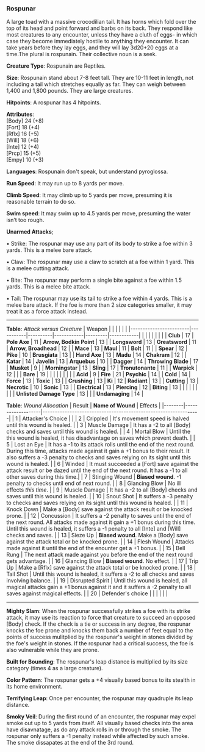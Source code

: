 ### Rospunar
A large toad with a massive crocodilian tail. It has horns which fold over the top of its head and point forward and barbs on its back. They respond like most creatures to any encounter, unless they have a cluth of eggs- in which case they become immediately hostile to anything they encounter. It can take years before they lay eggs, and they will lay 3d20+20 eggs at a time.The plural is rospunain. Their collective noun is a seek.

**Creature Type**: Rospunain are Reptiles.

**Size**: Rospunain stand about 7-8 feet tall. They are 10-11 feet in length, not including a tail which stretches equally as far. They can weigh between 1,400 and 1,800 pounds. They are large creatures.

**Hitpoints**: A rospunar has 4 hitpoints.

**Attributes**:  
[Body] 24 (+8)  
[Fort] 18 (+4)  
[Rflx] 16 (+5)  
[Will] 18 (+6)  
[Inte] 12 (+4)  
[Prcp] 15 (+5)  
[Empy] 10 (+3)  

**Languages**: Rospunain don't speak, but understand pyroglossa.

**Run Speed**: It may run up to 8 yards per move.

**Climb Speed**: It may climb up to 5 yards per move, presuming it is reasonable terrain to do so.

**Swim speed**: It may swim up to 4.5 yards per move, presuming the water isn’t too rough.

**Unarmed Attacks**;

 • Strike: The rospunar may use any part of its body to strike a foe within 3 yards. This is a melee bare attack.

 • Claw: The rospunar may use a claw to scratch at a foe within 1 yard. This is a melee cutting attack.

 • Bite: The rospunar may perform a single bite against a foe within 1.5 yards. This is a melee bite attack.

 • Tail: The rospunar may use its tail to strike a foe within 4 yards. This is a melee bare attack. If the foe is more than 2 size categories smaller, it may treat it as a force attack instead.

-----

**Table**: *Attack versus Creature*
| Weapon                 |          |            |         |            |         |
|------------------------|-----------|----------|------------|---------|------------|
|                        |          |            |         |            |         |
| **Club**                   | 17     | **Pole Axe**       | 11     | **Arrow, Bodkin Point**    | 13    |
| **Longsword**              | 13     | **Greatsword**     | 11     | **Arrow, Broadhead**       | 12    |
| **Mace**                   | 13     | **Maul**           | 11     | **Bolt**                   | 11    |
| **Spear**                  | 12     | **Pike**           | 10     | **Brusgiata**              | 13    |
| **Hand Axe**               | 13     | **Madu**           | 14     | **Chakram**                | 12    |
| **Katar**                  | 14     | **Javelin**        | 13     | **Arquebus**               | 10    |
| **Dagger**                 | 14     | **Throwing Blade** | 17     | **Musket**                 | 9     |
| **Morningstar**            | 13     | **Sling**          | 17     | **Tronutonante**           | 11    |
| **Warpick**                | 12     |                    |        |   **Bare**                 | 19    |
|                        |           |          |            |         |            |
| **Acid**                   | 9      | **Fire**             | 21     | **Psychic**       | 14     |
| **Cold**                   | 14     | **Force**            | 13     | **Toxic**         | 13     |
| **Crushing**               | 13     | **Ki**               | 12     | **Radiant**       | 13     |
| **Cutting**                | 13     | **Necrotic**         | 10     | **Sonic**         | 13     |
| **Electrical**             | 13     | **Piercing**         | 12     | **Biting**        | 13    |
|                        |           |          |            |         |            |
| **Unlisted Damage Type**   | 13     |                      |        | **Undamaging** | 14 |



**Table**: *Wound Allocation*
| Result | **Name of Wound** | Effects                                                        |
|--------|-------------------|----------------------------------------------------------------|
|   1    | Attacker's Choice |                                                                |
|   2    | Crippled          | It's movement speed is halved until this wound is healed.      |
|   3    | Muscle Damage     | It has a -2 to all [Body] checks and saves until this wound is healed. |
|   4    | Mortal Blow       | Until the this wound is healed, it has disadvantage on saves which prevent death. |
|   5    | Lost an Eye       | It has a -1 to its attack rolls until the end of the next round. During this time, attacks made against it gain a +1 bonus to their result. It also suffers a -3 penalty to checks and saves relying on its sight until this wound is healed. |
|   6    | Winded            | It must succeeded a [Fort] save against the attack result or be dazed until the end of the next round. It has a -1 to all other saves during this time.|
|   7    | Stinging Wound    | **Biased wound**. -1 penalty to checks until end of next round. |
|   8    | Glancing Blow     | No ill effects _this time_.                                     |
|   9    | Muscle Damage     | It has a -2 to all [Body] checks and saves until this wound is healed. |
|   10   | Snout Shot        | It suffers a -3 penalty to checks and saves relying on its sight until this wound is healed. |
|   11   | Knock Down        | Make a [Body] save against the attack result or be knocked prone. |
|   12   | Concussion        | It suffers a -2 penalty to saves until the end of the next round. All attacks made against it gain a +1 bonus during this time. Until this wound is healed, it suffers a -1 penalty to all [Inte] and [Will] checks and saves. |
|   13   | Sieze Up          | **Biased wound**. Make a [Body] save against the attack total or be knocked prone. |
|   14   | Flesh Wound       | Attacks made against it until the end of the enounter get a +1 bonus. |
|   15   | Bell Rung         | The next attack made against you before the end of the next round gets advantage.  |
|   16   | Glancing Blow     | **Biased wound**. No effect. |
|   17   | Trip Up           | Make a [Rflx] save against the attack total or be knocked prone.                                  |
|   18   | Tail Shot         | Until this wound is healed, it suffers a -2 to all checks and saves involving balance. |
|   19   | Disrupted Spirit  | Until this wound is healed, all magical attacks gain a +1 bonus against it and it suffers a -2 penalty to all saves against magical effects. |
|   20   | Defender's choice |                                   |
|        |                                                |                                   |

-----

**Mighty Slam**: When the rospunar successfully strikes a foe with its strike attack, it may use its reaction to force that creature to succeed an opposed [Body] check. If the check is a tie or success in any degree, the rospunar knocks the foe prone and knocks them back a number of feet equal to the points of success mulitplied by the rospunar's weight in stones divided by the foe's weight in stones. If the rospunar had a critical success, the foe is also vulnerable while they are prone.

**Built for Bounding**: The rospunar's leap distance is multiplied by its size category (times 4 as a large creature).

**Color Pattern**: The rospunar gets a +4 visually based bonus to its stealth in its home environment.

**Terrifying Leap**: Once per encounter, the rospunar may quadruple its leap distance.

**Smoky Veil**: During the first round of an encounter, the rospunar may expel smoke out up to 5 yards from itself. All visually based checks into the area have disavnatage, as do any attack rolls in or through the smoke. The rospunar only suffers a -1 penalty instead while affected by such smoke. The smoke dissapates at the end of the 3rd round.

